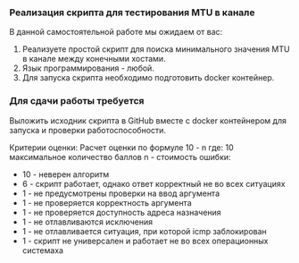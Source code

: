 ### Реализация скрипта для тестирования MTU в канале

В данной самостоятельной работе мы ожидаем от вас:
1. Реализуете простой скрипт для поиска минимального значения MTU в канале между конечными хостами. 
2. Язык программирования - любой.
3. Для запуска скрипта необходимо подготовить docker контейнер.


### Для сдачи работы требуется

Выложить исходник скрипта в GitHub вместе c docker контейнером для запуска и проверки работоспособности.


Критерии оценки:
Расчет оценки по формуле 10 - n
где:
10 максимальное количество баллов
n - стоимость ошибки:
  * 10 - неверен алгоритм
  * 6 - скрипт работает, однако ответ корректный не во всех ситуациях
  * 1 - не предусмотрены проверки на ввод аргумента
  * 1 - не проверяется корректность аргумента
  * 1 - не проверяется доступность адреса назначения
  * 1 - не отлавливаются исключения 
  * 1 - не отлавливается ситуация, при которой icmp заблокирован
  * 1 -  скрипт не универсален и работает не во всех операционных системаха
